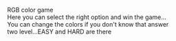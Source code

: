 RGB color game                                                            
Here you can select the right option and win the game...                      
You can change the colors if you don't know that answer                                                      
two level...EASY and HARD are there
